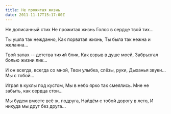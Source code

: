 ```yaml
---
title: Не прожитая жизнь
date: 2011-11-17T15:17:00Z
---
```


Не дописанный стих
Не прожитая жизнь
Голос в сердце твой тих...

Ты ушла так нежданно,
Как порватая жизнь,
Ты была так нежна и желанна...

Твой запах -- детства тихий блик,
Как взрыв в душе моей,
Забрызгал болью жизни лик...

И он всегда, всегда со мной,
Твои улыбка, слёзы, руки,
Дыханья звуки... Мы с тобой...

Играя в куклы под кустом,
Мы в небо ярко так смеялись.
Мне не забыть, как сердца стон...

Мы будем вместе всё ж, подруга,
Найдём с тобой дорогу в лето,
И никуда мы друг без друга...